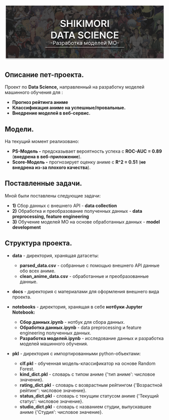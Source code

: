 <p align="center">
  <img src="https://github.com/VectorMath/Shikimori_DS/blob/master/docs/github_logo.png" />
</p>

## Описание пет-проекта.
Проект по **Data Science,** направленный на разработку моделей машинного обучения для :
  * **Прогноз рейтинга аниме**
  * **Классификация аниме на успешные/провальные.** 
  * **Внедрение моделей в веб-сервис.**

## Модели.
На текущий момент реализовано:
  * **PS-Модель -** предсказывает вероятность успеха с **ROC-AUC = 0.89** (**внедрена в веб-приложение**).
  * **Score-Модель -** прогнозирует оценку аниме с **R^2 = 0.51** (**не внедрена из-за плохого качества**).

## Поставленные задачи.
Мной были поставлены следующие задачи:
  * **1)** Сбор данных с внешнего API - **data collection**
  * **2)** Обработка и преобразование полученных данных - **data preprocessing, feature engineering**
  * **3)** Обучение моделей МО на основе обработанных данных - **model development**
  
## Структура проекта.

* **data** - директория, хранящая датасеты:
   * **parsed_data.csv** - собранные с помощью внешнего API данные обо всех аниме.
   * **clean_anime_data.csv** - обработанные и преобразованные данные.
   
   
 * **docs** - директория с материалами для оформления внешнего вида проекта.
 
 
 * **notebooks** - директория, хранящая в себе **нотбуки Jupyter Notebook:**
   * **Сбор данных.ipynb** - нотбук для сбора данных.
   * **Обработка данных.ipynb** - data preprocessing и feature engineering полученных данных.
   * **Разработка моделей.ipynb** - исследование данных и разработка моделей машинного обучения.
   
* **pkl** - директория с импортированными python-объектами:
  * **clf.pkl** - обученная модель-классификатор на основе Random Forest.
  * **kind_dict.pkl** - словарь с типом аниме {'тип аниме': числовое значение}.
  * **rating_dict.pkl** - словарь с возврастным рейтингом {'Возрастной рейтинг': числовое значение}.
  * **status_dict.pkl** - словарь с текущим статусом аниме {'Текущий статус': числовое значение}.
  * **studio_dict.pkl** - словарь с названием студии, выпускавшее аниме {'Студия': числовое значение}.
   
